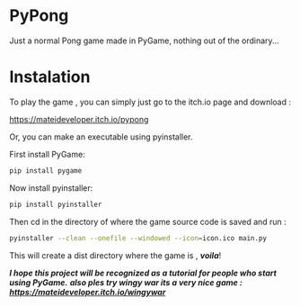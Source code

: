 # PyPong
Just a normal Pong game made in PyGame, nothing out of the ordinary...

# Instalation
To play the game , you can simply just go to the itch.io page and download : 

https://mateideveloper.itch.io/pypong

Or, you can make an executable using pyinstaller.

First install PyGame:
```bash
pip install pygame
```
Now install pyinstaller:
```bash
pip install pyinstaller
```
Then cd in the directory of where the game source code is saved and run : 
```bash
pyinstaller --clean --onefile --windowed --icon=icon.ico main.py
```
This will create a dist directory where the game is , ***voila***!

***I hope this project will be recognized as a tutorial for people who start using PyGame.***
***also ples try wingy war its a very nice game : https://mateideveloper.itch.io/wingywar***
